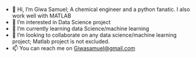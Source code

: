 - 👋 Hi, I’m Giwa Samuel; A chemical engineer and a python fanatic. I also work well with MATLAB
- 👀 I’m interested in Data Science project
- 🌱 I’m currently learning data Science/machine learning
- 💞️ I’m looking to collaborate on any data science/machine learning project; Matlab project is not excluded.  
- 📫 You can reach me on Giwasamuel@gmail.com

<!---
boluwa111/boluwa111 is a ✨ special ✨ repository because its `README.md` (this file) appears on your GitHub profile.
You can click the Preview link to take a look at your changes.
--->
